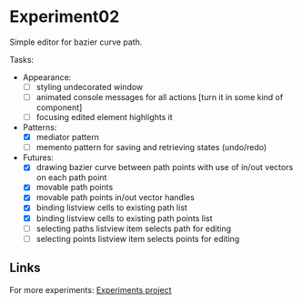 Experiment02
============

Simple editor for bazier curve path.

Tasks:

- Appearance:
	- [ ] styling undecorated window
	- [ ] animated console messages for all actions [turn it in some kind of component]
	- [ ] focusing edited element highlights it 

- Patterns:
	- [x] mediator pattern
	- [ ] memento pattern for saving and retrieving states (undo/redo)

- Futures:
	- [x] drawing bazier curve between path points with use of in/out vectors on each path point
	- [x] movable path points
	- [x] movable path points in/out vector handles
	- [x] binding listview cells to existing path list
	- [x] binding listview cells to existing path points list
	- [ ] selecting paths listview item selects path for editing 
	- [ ] selecting points listview item selects points for editing

Links
-----

For more experiments:
[Experiments project](https://github.com/Xesenix/javafx-experiments)